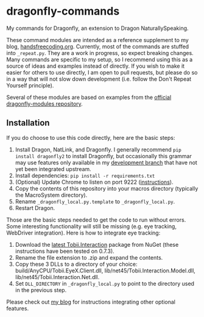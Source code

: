 # dragonfly-commands

My commands for Dragonfly, an extension to Dragon NaturallySpeaking.

These command modules are intended as a reference supplement to my blog,
[handsfreecoding.org](http://handsfreecoding.org). Currently, most of the
commands are stuffed into `_repeat.py`. They are a work in progress, so expect
breaking changes. Many commands are specific to my setup, so I recommend using
this as a source of ideas and examples instead of directly. If you wish to make
it easier for others to use directly, I am open to pull requests, but please do
so in a way that will not slow down development (i.e. follow the Don't Repeat
Yourself principle).

Several of these modules are based on examples from the [official
dragonfly-modules repository](https://github.com/t4ngo/dragonfly-modules).

## Installation

If you do choose to use this code directly, here are the basic steps:

1. Install Dragon, NatLink, and Dragonfly. I generally recommend `pip install
   dragonfly2` to install Dragonfly, but occasionally this grammar may use
   features only available in my [development
   branch](https://github.com/wolfmanstout/dragonfly/tree/develop) that have not
   yet been integrated upstream.
2. Install dependencies: `pip install -r requirements.txt`
3. (Optional) Update Chrome to listen on port 9222
   ([instructions](http://handsfreecoding.org/2015/02/21/custom-web-commands-with-webdriver/)).
4. Copy the contents of this repository into your macros directory (typically
   the MacroSystem directory).
5. Rename ```_dragonfly_local.py.template``` to ```_dragonfly_local.py```.
6. Restart Dragon.

Those are the basic steps needed to get the code to run without errors. Some
interesting functionality will still be missing (e.g. eye tracking, WebDriver
integration). Here is how to integrate eye tracking:

1. Download the [latest
   Tobii.Interaction](https://www.nuget.org/packages/Tobii.Interaction/) package
   from NuGet (these instructions have been tested on 0.7.3).
2. Rename the file extension to .zip and expand the contents.
3. Copy these 3 DLLs to a directory of your choice:
   build/AnyCPU/Tobii.EyeX.Client.dll, lib/net45/Tobii.Interaction.Model.dll,
   lib/net45/Tobii.Interaction.Net.dll.
4. Set `DLL_DIRECTORY` in `_dragonfly_local.py` to point to the directory used
   in the previous step.

Please check out [my blog](http://handsfreecoding.org) for instructions integrating
other optional features.
